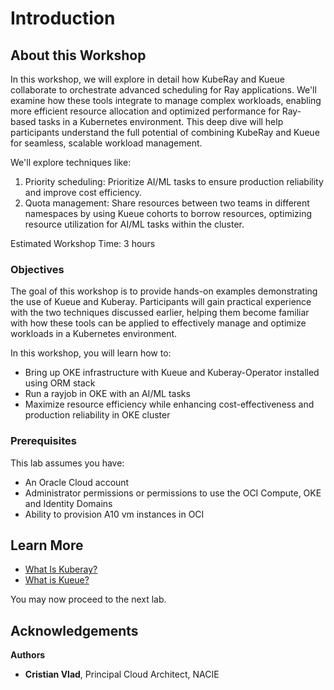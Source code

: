 # Introduction

## About this Workshop


In this workshop, we will explore in detail how KubeRay and Kueue collaborate to orchestrate advanced scheduling for Ray applications. We'll examine how these tools integrate to manage complex workloads, enabling more efficient resource allocation and optimized performance for Ray-based tasks in a Kubernetes environment. This deep dive will help participants understand the full potential of combining KubeRay and Kueue for seamless, scalable workload management.

We'll explore techniques like:
1. Priority scheduling: Prioritize AI/ML tasks to ensure production reliability and improve cost efficiency.
2. Quota management: Share resources between two teams in different namespaces by using Kueue cohorts to borrow resources, optimizing resource utilization for AI/ML tasks within the cluster.

Estimated Workshop Time: 3 hours

### Objectives

The goal of this workshop is to provide hands-on examples demonstrating the use of Kueue and Kuberay. Participants will gain practical experience with the two techniques discussed earlier, helping them become familiar with how these tools can be applied to effectively manage and optimize workloads in a Kubernetes environment.

In this workshop, you will learn how to:

* Bring up OKE infrastructure with Kueue and Kuberay-Operator installed using ORM stack
* Run a rayjob in OKE with an AI/ML tasks
* Maximize resource efficiency while enhancing cost-effectiveness and production reliability in OKE cluster

### Prerequisites

This lab assumes you have:

* An Oracle Cloud account
* Administrator permissions or permissions to use the OCI Compute, OKE and Identity Domains
* Ability to provision A10 vm instances in OCI

## Learn More

* [What Is Kuberay?](https://ray-project.github.io/kuberay/)
* [What is Kueue?](https://kueue.sigs.k8s.io)

You may now proceed to the next lab.

## Acknowledgements

**Authors**

* **Cristian Vlad**, Principal Cloud Architect, NACIE